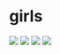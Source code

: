 # girls

![](https://cdn.discordapp.com/attachments/541798522803060736/696530821678628894/image.png)
![](https://cdn.discordapp.com/attachments/541798522803060736/697254189591429200/image.png)
![](https://cdn.discordapp.com/attachments/541798522803060736/697524437905571861/EVB2mA2UMAEt2YE.png)
![](https://cdn.discordapp.com/attachments/541798522803060736/697537193736142908/ETclw9RVAAYag5b.png)
